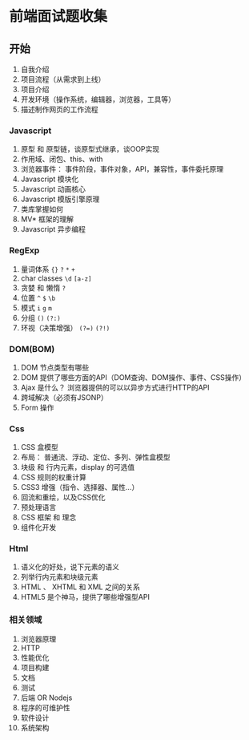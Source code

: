# 前端面试题收集

## 开始 

1. 自我介绍
2. 项目流程（从需求到上线）
3. 项目介绍
4. 开发环境（操作系统，编辑器，浏览器，工具等）
5. 描述制作网页的工作流程

### Javascript

 1. 原型 和 原型链，谈原型式继承，谈OOP实现
 2. 作用域、闭包、this、with
 3. 浏览器事件： 事件阶段，事件对象，API，兼容性，事件委托原理
 4. Javascript 模块化
 5. Javascript 动画核心
 6. Javascript 模版引擎原理
 6. 类库掌握如何
 7. MV* 框架的理解
 8. Javascript 异步编程

### RegExp

 1. 量词体系 `{}` `?` `*` `+`
 2. char classes `\d` `[a-z]` 
 3. 贪婪 和 懒惰 `?`
 4. 位置 `^` `$` `\b`
 5. 模式 `i` `g` `m`
 6. 分组 `()` `(?:)`
 7. 环视（决策增强） `(?=)` `(?!)`

### DOM(BOM)

 1. DOM 节点类型有哪些
 2. DOM 提供了哪些方面的API（DOM查询、DOM操作、事件、CSS操作）
 3. Ajax 是什么？ 浏览器提供的可以以异步方式进行HTTP的API
 4. 跨域解决（必须有JSONP）
 5. Form 操作

### Css

 1. CSS 盒模型
 2. 布局： 普通流、浮动、定位、多列、弹性盒模型
 3. 块级 和 行内元素，display 的可选值
 4. CSS 规则的权重计算
 5. CSS3 增强（指令、选择器、属性...） 
 6. 回流和重绘，以及CSS优化
 7. 预处理语言
 8. CSS 框架 和 理念
 9. 组件化开发

### Html

 1. 语义化的好处，说下元素的语义
 2. 列举行内元素和块级元素
 3. HTML 、 XHTML 和 XML 之间的关系
 4. HTML5 是个神马，提供了哪些增强型API

### 相关领域

 1. 浏览器原理
 2. HTTP 
 3. 性能优化
 4. 项目构建
 5. 文档
 6. 测试
 7. 后端 OR Nodejs
 8. 程序的可维护性
 9. 软件设计
 10. 系统架构
